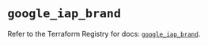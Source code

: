 # `google_iap_brand`

Refer to the Terraform Registry for docs: [`google_iap_brand`](https://registry.terraform.io/providers/hashicorp/google/6.30.0/docs/resources/iap_brand).
